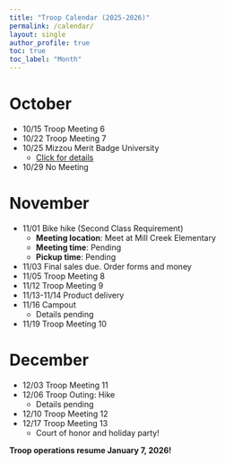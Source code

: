 ```yaml
---
title: "Troop Calendar (2025-2026)"
permalink: /calendar/
layout: single
author_profile: true
toc: true
toc_label: "Month"
---
```



# October

* 10/15 Troop Meeting 6 
* 10/22 Troop Meeting 7
* 10/25 Mizzou Merit Badge University
    * [Click for details](/Troop-60/activity/MMBU-details-2025/)
* 10/29 No Meeting


# November

* 11/01 Bike hike (Second Class Requirement)
    * **Meeting location**: Meet at Mill Creek Elementary
    * **Meeting time**: Pending
    * **Pickup time**: Pending
* 11/03 Final sales due. Order forms and money
* 11/05 Troop Meeting 8 
* 11/12 Troop Meeting 9 
* 11/13-11/14 Product delivery
* 11/16 Campout 
    * Details pending
* 11/19 Troop Meeting 10 

# December

* 12/03 Troop Meeting 11
* 12/06 Troop Outing: Hike 
    * Details pending
* 12/10 Troop Meeting 12
* 12/17 Troop Meeting 13
    * Court of honor and holiday party!

**Troop operations resume January 7, 2026!**

<!--
# January

# February

# March

# April

# May

# June
-->
